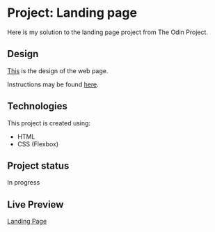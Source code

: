 # Project: Landing page
Here is my solution to the landing page project from The Odin Project.

## Design
[This](https://cdn.statically.io/gh/TheOdinProject/curriculum/main/foundations/html_css/project/odin-project.png) is the design of the web page.

Instructions may be found [here](https://www.theodinproject.com/lessons/foundations-landing-page).

## Technologies
This project is created using:
* HTML
* CSS (Flexbox)

## Project status
In progress

## Live Preview
[Landing Page](https://erasmorojastech.github.io/LandingPage-TOP)